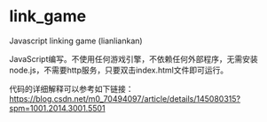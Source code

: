 # link_game
Javascript linking game (lianliankan)

JavaScript编写。不使用任何游戏引擎，不依赖任何外部程序，无需安装node.js，不需要http服务，只要双击index.html文件即可运行。

代码的详细解释可以参考如下链接：
https://blog.csdn.net/m0_70494097/article/details/145080315?spm=1001.2014.3001.5501